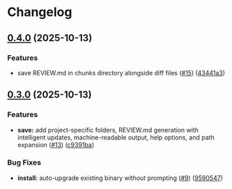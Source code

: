 # Changelog

## [0.4.0](https://github.com/towry/minimize-git-diff-llm/compare/v0.3.0...v0.4.0) (2025-10-13)


### Features

* save REVIEW.md in chunks directory alongside diff files ([#15](https://github.com/towry/minimize-git-diff-llm/issues/15)) ([43441a3](https://github.com/towry/minimize-git-diff-llm/commit/43441a3d91b6ab6979c8928f580e0d2989e51751))

## [0.3.0](https://github.com/towry/minimize-git-diff-llm/compare/v0.2.0...v0.3.0) (2025-10-13)


### Features

* **save:** add project-specific folders, REVIEW.md generation with intelligent updates, machine-readable output, help options, and path expansion ([#13](https://github.com/towry/minimize-git-diff-llm/issues/13)) ([c9391ba](https://github.com/towry/minimize-git-diff-llm/commit/c9391ba8b0f8f8a5a339a6adaf6c943b5811ac4d))


### Bug Fixes

* **install:** auto-upgrade existing binary without prompting ([#9](https://github.com/towry/minimize-git-diff-llm/issues/9)) ([9590547](https://github.com/towry/minimize-git-diff-llm/commit/95905472a40a2f4cfc750b7c88928d4977f14885))
